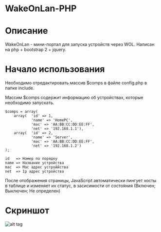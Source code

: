 # WakeOnLan-PHP

# Описание

WakeOnLan - мини-портал для запуска устройств через WOL. Написан на php + bootstrap 2 + jquery.

# Начало использования

Необходимо отредактировать массив $comps в файле config.php в папке include.

Массим $comps содержит информацию об устройствах, которые необходимо запускать.

```
$comps = array(
    array(  'id' => 1,
            'name' => 'HomePC',
            'mac' => 'AA:BB:CC:DD:EE:FF',
            'net' => '192.168.1.1'),
    array(  'id' => 2,
            'name' => 'Server',
            'mac' => 'AA:BB:CC:DD:EE:FF',
            'net' => '192.168.1.2')
);

id   => Номер по порядку
name => Название устройства
mac  => Mac адрес устроййства
net  => Ip адрес устройства
```

После отображения страницы, JavaScript автоматически пингует хосты в таблице и изменяет их статус, в засисимости от состояния (Включен; Выключен; Не определен)

# Скриншот

![alt tag](https://cloud.githubusercontent.com/assets/3891799/16913468/345d3976-4cf3-11e6-9c6a-fdc7a637f36a.png) 

